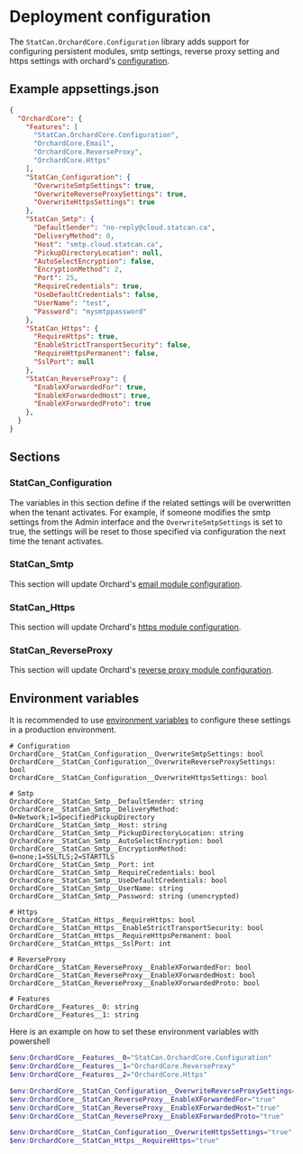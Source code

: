 # Deployment configuration

The `StatCan.OrchardCore.Configuration` library adds support for configuring persistent modules, smtp settings, reverse proxy setting and https settings with orchard's [configuration](https://docs.orchardcore.net/en/dev/docs/reference/core/Configuration/).

## Example appsettings.json

```json
{
  "OrchardCore": {
    "Features": [
      "StatCan.OrchardCore.Configuration",
      "OrchardCore.Email",
      "OrchardCore.ReverseProxy",
      "OrchardCore.Https"
    ],
    "StatCan_Configuration": {
      "OverwriteSmtpSettings": true,
      "OverwriteReverseProxySettings": true,
      "OverwriteHttpsSettings": true
    },
    "StatCan_Smtp": {
      "DefaultSender": "no-reply@cloud.statcan.ca",
      "DeliveryMethod": 0,
      "Host": "smtp.cloud.statcan.ca",
      "PickupDirectoryLocation": null,
      "AutoSelectEncryption": false,
      "EncryptionMethod": 2,
      "Port": 25,
      "RequireCredentials": true,
      "UseDefaultCredentials": false,
      "UserName": "test",
      "Password": "mysmtppassword"
    },
    "StatCan_Https": {
      "RequireHttps": true,
      "EnableStrictTransportSecurity": false,
      "RequireHttpsPermanent": false,
      "SslPort": null
    },
    "StatCan_ReverseProxy": {
      "EnableXForwardedFor": true,
      "EnableXForwardedHost": true,
      "EnableXForwardedProto": true
    },
  }
}
```

## Sections

### StatCan_Configuration

The variables in this section define if the related settings will be overwritten when the tenant activates. For example, if someone modifies the smtp settings from the Admin interface and the `OverwriteSmtpSettings` is set to true, the settings will be reset to those specified via configuration the next time the tenant activates.

### StatCan_Smtp
This section will update Orchard's [email module configuration](https://docs.orchardcore.net/en/dev/docs/reference/modules/Email). 

### StatCan_Https
This section will update Orchard's [https module configuration](https://docs.orchardcore.net/en/dev/docs/reference/modules/Https). 

### StatCan_ReverseProxy
This section will update Orchard's [reverse proxy module configuration](https://docs.orchardcore.net/en/dev/docs/reference/modules/ReverseProxy). 


## Environment variables

It is recommended to use [environment variables](https://docs.orchardcore.net/en/dev/docs/reference/core/Configuration/index.html#ishellconfiguration-via-environment-variables) to configure these settings in a production environment.

```shell
# Configuration
OrchardCore__StatCan_Configuration__OverwriteSmtpSettings: bool
OrchardCore__StatCan_Configuration__OverwriteReverseProxySettings: bool
OrchardCore__StatCan_Configuration__OverwriteHttpsSettings: bool

# Smtp
OrchardCore__StatCan_Smtp__DefaultSender: string
OrchardCore__StatCan_Smtp__DeliveryMethod: 0=Network;1=SpecifiedPickupDirectory
OrchardCore__StatCan_Smtp__Host: string
OrchardCore__StatCan_Smtp__PickupDirectoryLocation: string
OrchardCore__StatCan_Smtp__AutoSelectEncryption: bool
OrchardCore__StatCan_Smtp__EncryptionMethod: 0=none;1=SSLTLS;2=STARTTLS
OrchardCore__StatCan_Smtp__Port: int
OrchardCore__StatCan_Smtp__RequireCredentials: bool
OrchardCore__StatCan_Smtp__UseDefaultCredentials: bool
OrchardCore__StatCan_Smtp__UserName: string
OrchardCore__StatCan_Smtp__Password: string (unencrypted)

# Https
OrchardCore__StatCan_Https__RequireHttps: bool
OrchardCore__StatCan_Https__EnableStrictTransportSecurity: bool
OrchardCore__StatCan_Https__RequireHttpsPermanent: bool
OrchardCore__StatCan_Https__SslPort: int

# ReverseProxy
OrchardCore__StatCan_ReverseProxy__EnableXForwardedFor: bool
OrchardCore__StatCan_ReverseProxy__EnableXForwardedHost: bool
OrchardCore__StatCan_ReverseProxy__EnableXForwardedProto: bool

# Features
OrchardCore__Features__0: string
OrchardCore__Features__1: string

```

Here is an example on how to set these environment variables with powershell
```powershell
$env:OrchardCore__Features__0="StatCan.OrchardCore.Configuration"
$env:OrchardCore__Features__1="OrchardCore.ReverseProxy"
$env:OrchardCore__Features__2="OrchardCore.Https"

$env:OrchardCore__StatCan_Configuration__OverwriteReverseProxySettings="true"
$env:OrchardCore__StatCan_ReverseProxy__EnableXForwardedFor="true"
$env:OrchardCore__StatCan_ReverseProxy__EnableXForwardedHost="true"
$env:OrchardCore__StatCan_ReverseProxy__EnableXForwardedProto="true"

$env:OrchardCore__StatCan_Configuration__OverwriteHttpsSettings="true"
$env:OrchardCore__StatCan_Https__RequireHttps="true"

```
